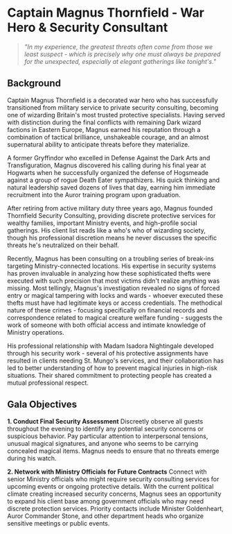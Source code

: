 # Captain Magnus Thornfield - War Hero & Security Consultant

> *"In my experience, the greatest threats often come from those we least suspect - which is precisely why one must always be prepared for the unexpected, especially at elegant gatherings like tonight's."*

## Background

Captain Magnus Thornfield is a decorated war hero who has successfully transitioned from military service to private security consulting, becoming one of wizarding Britain's most trusted protective specialists. Having served with distinction during the final conflicts with remaining Dark wizard factions in Eastern Europe, Magnus earned his reputation through a combination of tactical brilliance, unshakeable courage, and an almost supernatural ability to anticipate threats before they materialize.

A former Gryffindor who excelled in Defense Against the Dark Arts and Transfiguration, Magnus discovered his calling during his final year at Hogwarts when he successfully organized the defense of Hogsmeade against a group of rogue Death Eater sympathizers. His quick thinking and natural leadership saved dozens of lives that day, earning him immediate recruitment into the Auror training program upon graduation.

After retiring from active military duty three years ago, Magnus founded Thornfield Security Consulting, providing discrete protective services for wealthy families, important Ministry events, and high-profile social gatherings. His client list reads like a who's who of wizarding society, though his professional discretion means he never discusses the specific threats he's neutralized on their behalf.

Recently, Magnus has been consulting on a troubling series of break-ins targeting Ministry-connected locations. His expertise in security systems has proven invaluable in analyzing how these sophisticated thefts were executed with such precision that most victims didn't realize anything was missing. Most tellingly, Magnus's investigation revealed no signs of forced entry or magical tampering with locks and wards - whoever executed these thefts must have had legitimate keys or access credentials. The methodical nature of these crimes - focusing specifically on financial records and correspondence related to magical creature welfare funding - suggests the work of someone with both official access and intimate knowledge of Ministry operations.

His professional relationship with Madam Isadora Nightingale developed through his security work - several of his protective assignments have resulted in clients needing St. Mungo's services, and their collaboration has led to better understanding of how to prevent magical injuries in high-risk situations. Their shared commitment to protecting people has created a mutual professional respect.

## Gala Objectives

**1. Conduct Final Security Assessment**
Discreetly observe all guests throughout the evening to identify any potential security concerns or suspicious behavior. Pay particular attention to interpersonal tensions, unusual magical signatures, and anyone who seems to be carrying concealed magical items. Magnus needs to ensure that no threats emerge during his watch.

**2. Network with Ministry Officials for Future Contracts**
Connect with senior Ministry officials who might require security consulting services for upcoming events or ongoing protective details. With the current political climate creating increased security concerns, Magnus sees an opportunity to expand his client base among government officials who may need discrete protection services. Priority contacts include Minister Goldenheart, Auror Commander Stone, and other department heads who organize sensitive meetings or public events.
